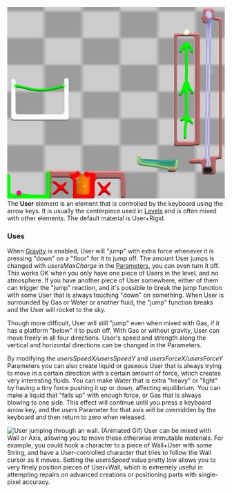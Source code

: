 ![A typical level.](/images/User.jpg "A typical level.")
The **User** element is an element that is controlled by the keyboard using the arrow keys. It is usually the centerpiece used in [Levels](/Levels.md "Levels") and is often mixed with other elements. The default material is User+Rigid.

### Uses

When [Gravity](/Gravity.md "Gravity") is enabled, User will "jump" with extra force whenever it is pressing "down" on a "floor" for it to jump off. The amount User jumps is changed with *usersMaxCharge* in the [Parameters](/Parameters.md "Parameters"), you can even turn it off. This works OK when you only have one piece of Users in the level, and no atmosphere. If you have another piece of User somewhere, either of them can trigger the "jump" reaction, and it's possible to break the jump function with some User that is always touching "down" on something. When User is surrounded by Gas or Water or another fluid, the "jump" function breaks and the User will rocket to the sky.

Though more difficult, User will still "jump" even when mixed with Gas, if it has a platform "below" it to push off. With Gas or without gravity, User can move freely in all four directions. User's speed and strength along the vertical and horizontal directions can be changed in the Parameters.

By modifying the *usersSpeedX/usersSpeedY* and *usersForceX/usersForceY* Parameters you can also create liquid or gaseous User that is always trying to move in a certain direction with a certain amount of force, which creates very interesting fluids. You can make Water that is extra "heavy" or "light" by having a tiny force pushing it up or down, affecting equilibrium. You can make a liquid that "falls up" with enough force, or Gas that is always blowing to one side. This effect will continue until you press a keyboard arrow key, and the *users* Parameter for that axis will be overridden by the keyboard and then return to zero when released.

![User jumping through an wall.
(Animated Gif)](/images/User%20Skipping%20Wall.gif "User jumping through an wall. (Animated Gif)")
User can be mixed with Wall or Axis, allowing you to move these otherwise immutable materials. For example, you could hook a character to a piece of Wall+User with some String, and have a User-controlled character that tries to follow the Wall cursor as it moves. Setting the *usersSpeed* value pretty low allows you to very finely position pieces of User+Wall, which is extremely useful in attempting repairs on advanced creations or positioning parts with single-pixel accuracy.

